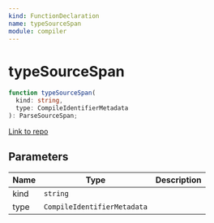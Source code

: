 ```yaml
---
kind: FunctionDeclaration
name: typeSourceSpan
module: compiler
---
```


# typeSourceSpan

```ts
function typeSourceSpan(
  kind: string,
  type: CompileIdentifierMetadata
): ParseSourceSpan;
```

[Link to repo](https://github.com/timdeschryver/angular/blob/master/packages/compiler/src/parse_util.ts#L133-L140)

## Parameters

| Name | Type                        | Description |
| ---- | --------------------------- | ----------- |
| kind | `string`                    |             |
| type | `CompileIdentifierMetadata` |             |
